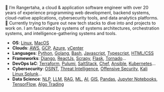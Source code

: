 👋 I’m Rangertaha, a cloud & application software engineer with over 20 years of experience programming web development, backend systems, cloud-native applications, cybersecurity tools, and data analytics platforms. 🌱 Currently trying to figure out new tech stacks to dive into and projects to work on. I am fascinated by systems of systems architectures, orchestration systems, and intelligence-gathering systems and tools.

* **OS**: [Linux](), [MacOS]()
* **Clouds**: [AWS](https://aws.amazon.com/), [GCP](https://cloud.google.com/), [Azure](https://azure.microsoft.com), [vCenter](https://www.vmware.com/products/cloud-infrastructure/vcenter)
* **Languages**: [Python](https://www.python.org/), [Golang](), [Bash](), [Javascript](), [Typescript](), [HTML/CSS]()
* **Frameworks**: [Django](), [ReactJs](), [Scrapy](), [Flask](), [Tornado]()...
* **DevOps IaC**: [Terraform](), [Pulumi](), [SaltStack](), [Chef](), [Ansible](), [Kubernetes]()...
* **Cybersecurity**: [OSINT](), [Threat Intelligence](), [Offensive Security](https://www.offsec.com/), [Kali Linux](),[Splunk]()...
* **Data Science**: [NLP](https://www.nltk.org/), [LLM](https://en.wikipedia.org/wiki/Large_language_model), [RAG](), [ML](), [AI](), [GIS](), [Pandas](https://pandas.pydata.org/), [Jupyter Notebooks](https://[jupyter](https://jupyter.org/).org/), [TensorFlow](https://www.tensorflow.org/),  [Algo Trading]()

